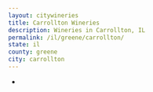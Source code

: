 ```yaml
---
layout: citywineries
title: Carrollton Wineries
description: Wineries in Carrollton, IL
permalink: /il/greene/carrollton/
state: il
county: greene
city: carrollton
---
```

-
